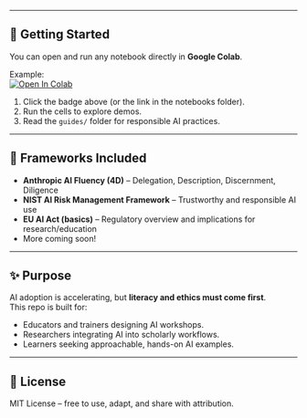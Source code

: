 
---

## 🚀 Getting Started

You can open and run any notebook directly in **Google Colab**.  

Example:  
[![Open In Colab](https://colab.research.google.com/assets/colab-badge.svg)](notebooks/01_ml_text_classification.ipynb)  

1. Click the badge above (or the link in the notebooks folder).  
2. Run the cells to explore demos.  
3. Read the `guides/` folder for responsible AI practices.  

---

## 📖 Frameworks Included

- **Anthropic AI Fluency (4D)** – Delegation, Description, Discernment, Diligence  
- **NIST AI Risk Management Framework** – Trustworthy and responsible AI use  
- **EU AI Act (basics)** – Regulatory overview and implications for research/education  
- More coming soon!  

---

## ✨ Purpose

AI adoption is accelerating, but **literacy and ethics must come first**.  
This repo is built for:  
- Educators and trainers designing AI workshops.  
- Researchers integrating AI into scholarly workflows.  
- Learners seeking approachable, hands-on AI examples.  

---

## 📜 License

MIT License – free to use, adapt, and share with attribution.  
